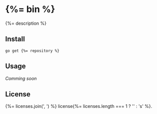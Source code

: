 {%= bin %}
=========

{%= description %}

## Install

```
go get {%= repository %}
```

## Usage

*Comming soon*

## License

{%= licenses.join(', ') %} license{%= licenses.length === 1 ? '' : 's' %}.
